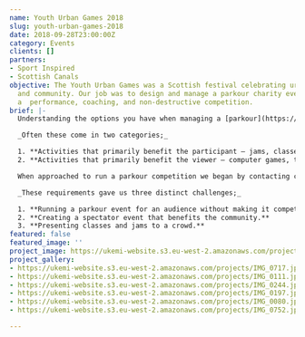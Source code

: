 ```yaml
---
name: Youth Urban Games 2018
slug: youth-urban-games-2018
date: 2018-09-28T23:00:00Z
category: Events
clients: []
partners:
- Sport Inspired
- Scottish Canals
objective: The Youth Urban Games was a Scottish festival celebrating urban sports
  and community. Our job was to design and manage a parkour charity event. This included
  a  performance, coaching, and non-destructive competition.
brief: |-
  Understanding the options you have when managing a [parkour](https://ukemi.ninja/blog/tag/parkour/) [event](https://ukemi.ninja/blog/tag/event/) can have benefits for both the client and the community. In recent years parkour has grown massively and will continue to do so. Whether you regard it as a sport, an art form, lifestyle, philosophy, performance skill or all of the aforementioned we have benefited as a community by finding more than one way to share it. As a result, we ultimately receive it in many different ways too.

  _Often these come in two categories;_

  1. **Activities that primarily benefit the participant – jams, classes, seminars, and gatherings.**
  2. **Activities that primarily benefit the viewer – computer games, tv, performances, and competitions.**

  When approached to run a parkour competition we began by contacting community leaders for feedback. Expectantly we quickly found that running a competition would be extremely divisive and needed to come up with a solution. We decided to attempt including every activity in _category 1_ and the live elements from _category 2_. Our goal was to create something that would benefit the community, satisfy an audience and fulfil our client’s aims.

  _These requirements gave us three distinct challenges;_

  1. **Running a parkour event for an audience without making it competitive.**
  2. **Creating a spectator event that benefits the community.**
  3. **Presenting classes and jams to a crowd.**
featured: false
featured_image: ''
project_image: https://ukemi-website.s3.eu-west-2.amazonaws.com/projects/IMG_0413-smaller.jpg
project_gallery:
- https://ukemi-website.s3.eu-west-2.amazonaws.com/projects/IMG_0717.jpg
- https://ukemi-website.s3.eu-west-2.amazonaws.com/projects/IMG_0111.jpg
- https://ukemi-website.s3.eu-west-2.amazonaws.com/projects/IMG_0244.jpg
- https://ukemi-website.s3.eu-west-2.amazonaws.com/projects/IMG_0197.jpg
- https://ukemi-website.s3.eu-west-2.amazonaws.com/projects/IMG_0080.jpg
- https://ukemi-website.s3.eu-west-2.amazonaws.com/projects/IMG_0752.jpg

---
```

